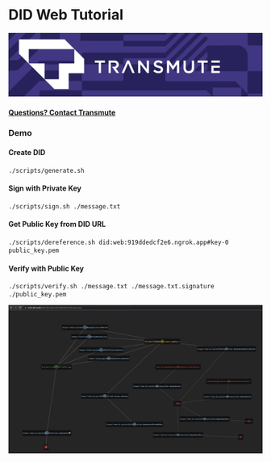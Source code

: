 # DID Web Tutorial

<img src="./docs/transmute-banner.png" />

#### [Questions? Contact Transmute](https://transmute.typeform.com/to/RshfIw?typeform-source=did-web-tutorial)

### Demo

#### Create DID

```
./scripts/generate.sh
```

#### Sign with Private Key

```
./scripts/sign.sh ./message.txt
```

#### Get Public Key from DID URL

```
./scripts/dereference.sh did:web:919ddedcf2e6.ngrok.app#key-0 public_key.pem
```

#### Verify with Public Key

```
./scripts/verify.sh ./message.txt ./message.txt.signature ./public_key.pem
```

<img src="./docs/demo.png" />
